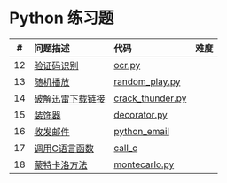 # Python 练习题

|  #   | 问题描述                                     | 代码                                       | 难度   |
| :--: | :--------------------------------------- | :--------------------------------------- | :--- |
|  12  | [验证码识别](src/ocr/description.md)          | [ocr.py](src/ocr/ocr.py)                 |      |
|  13  | [随机播放](src/random_play/description.md)   | [random_play.py](src/random_play/random_play.py) |      |
|  14  | [破解迅雷下载链接](src/crack_thunder/description.md) | [crack_thunder.py](src/crack_thunder/crack_thunder.py) |      |
|  15  | [装饰器](src/decorator/description.md)      | [decorator.py](src/decorator/decorator.py) |      |
|  16  | [收发邮件](src/python_email/description.md)  | [python_email](src/python_email/python_email.py) |      |
|  17  | [调用C语言函数](src/call_c/description.md)     | [call_c](src/call_c/call_c.py)           |      |
|  18  | [蒙特卡洛方法](src/montecarlo/description.md)  | [montecarlo.py](src/montecarlo/montecarlo.py) |      |

